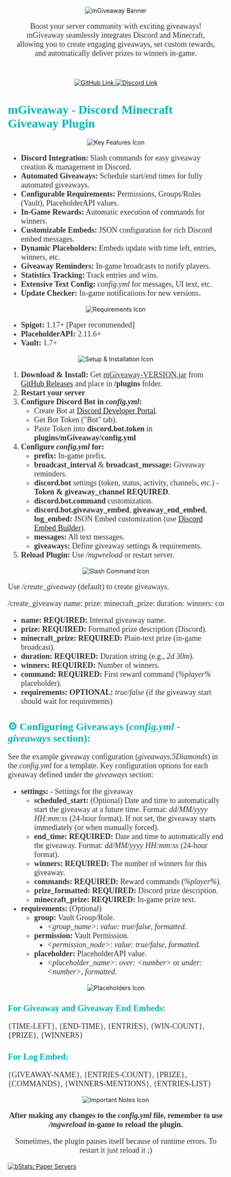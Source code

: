 <p align="center">
  <img src="https://i.imgur.com/r36XcWN.png" alt="mGiveaway Banner"/>
</p>

<p align="center" style="font-family: 'Trebuchet MS'; font-size: 18px; color: #333;">
  Boost your server community with exciting giveaways!<br>
  mGiveaway seamlessly integrates Discord and Minecraft,<br>
  allowing you to create engaging giveaways, set custom rewards,<br>
  and automatically deliver prizes to winners in-game.
</p>

<br>

<p align="center">
  <a href="https://github.com/m-surowiec/mGiveaway">
    <img src="https://i.imgur.com/1jemm1e.png" alt="GitHub Link"/>
  </a>
  <a href="https://discord.gg/MtFgx2jnYE">
    <img src="https://i.imgur.com/nblc47G.png" alt="Discord Link"/>
  </a>
</p>

<p align="center">
  <h1 style="font-family: 'Trebuchet MS'; color: #00b3b3;">mGiveaway - Discord Minecraft Giveaway Plugin</h1>
</p>

<p align="center">
  <img src="https://i.imgur.com/zI6CWqZ.png" alt="Key Features Icon"/>
</p>

<ul style="font-family: 'Trebuchet MS'; font-size: 18px; color: #333;">
  <li><b>Discord Integration:</b> Slash commands for easy giveaway creation & management in Discord.</li>
  <li><b>Automated Giveaways:</b> Schedule start/end times for fully automated giveaways.</li>
  <li><b>Configurable Requirements:</b> Permissions, Groups/Roles (Vault), PlaceholderAPI values.</li>
  <li><b>In-Game Rewards:</b> Automatic execution of commands for winners.</li>
  <li><b>Customizable Embeds:</b> JSON configuration for rich Discord embed messages.</li>
  <li><b>Dynamic Placeholders:</b> Embeds update with time left, entries, winners, etc.</li>
  <li><b>Giveaway Reminders:</b> In-game broadcasts to notify players.</li>
  <li><b>Statistics Tracking:</b> Track entries and wins.</li>
  <li><b>Extensive Text Config:</b>  <i>config.yml</i> for messages, UI text, etc.</li>
  <li><b>Update Checker:</b> In-game notifications for new versions.</li>
</ul>

<p align="center">
  <img src="https://i.imgur.com/feLp8Uj.png" alt="Requirements Icon"/>
</p>

<ul style="font-family: 'Trebuchet MS'; font-size: 18px; color: #333;">
  <li><b>Spigot:</b> 1.17+ [Paper recommended]</li>
  <li><b>PlaceholderAPI:</b> 2.11.6+</li>
  <li><b>Vault:</b> 1.7+</li>
</ul>

<p align="center">
  <img src="https://i.imgur.com/zQFONmG.png" alt="Setup & Installation Icon"/>
</p>

<ol style="font-family: 'Trebuchet MS'; font-size: 18px; color: #333;">
  <li><b>Download & Install:</b> Get <u>mGiveaway-VERSION.jar</u> from <a href="https://github.com/m-surowiec/mGiveaway/releases/latest">GitHub Releases</a> and place in <b>/plugins</b> folder.</li>
  <li><b>Restart your server</b></li>
  <li><b>Configure Discord Bot in <i>config.yml</i>:</b>
    <ul>
      <li>Create Bot at <a href="https://discord.com/developers/applications">Discord Developer Portal</a>.</li>
      <li>Get Bot Token ("Bot" tab).</li>
      <li>Paste Token into <b>discord.bot.token</b> in <b>plugins/mGiveaway/config.yml</b></li>
    </ul>
  </li>
  <li><b>Configure <i>config.yml</i> for:</b>
    <ul>
      <li><b>prefix:</b> In-game prefix.</li>
      <li><b>broadcast_interval</b> & <b>broadcast_message:</b> Giveaway reminders.</li>
      <li><b>discord.bot</b> settings (token, status, activity, channels, etc.) - <b>Token & giveaway_channel REQUIRED</b>.</li>
      <li><b>discord.bot.command</b> customization.</li>
      <li><b>discord.bot.giveaway_embed</b>, <b>giveaway_end_embed</b>, <b>log_embed:</b> JSON Embed customization (use <a href="https://glitchii.github.io/embedbuilder/">Discord Embed Builder</a>).</li>
      <li><b>messages:</b> All text messages.</li>
      <li><b>giveaways:</b> Define giveaway settings & requirements.</li>
    </ul>
  </li>
  <li><b>Reload Plugin:</b> Use <i>/mgwreload</i> or restart server.</li>
</ol>

<p align="center">
  <img src="https://i.imgur.com/mW79SAM.png" alt="Slash Command Icon"/>
</p>

<p style="font-family: 'Trebuchet MS'; font-size: 18px; color: #333;">Use <i>/create_giveaway</i> (default) to create giveaways.</p>
<pre style="font-family: 'Trebuchet MS'; font-size: 18px; color: #333;">/create_giveaway name:<giveaway_name> prize:<prize_description> minecraft_prize:<minecraft_prize_placeholder> duration:<duration_string> winners:<number_of_winners> command:<reward_command> requirements:<true/false></pre>

<ul style="font-family: 'Trebuchet MS'; font-size: 18px; color: #333;">
  <li><b>name:</b> <b>REQUIRED:</b> Internal giveaway name.</li>
  <li><b>prize:</b> <b>REQUIRED:</b> Formatted prize description (Discord).</li>
  <li><b>minecraft_prize:</b> <b>REQUIRED:</b> Plain-text prize (in-game broadcast).</li>
  <li><b>duration:</b> <b>REQUIRED:</b> Duration string (e.g., <i>2d 30m</i>).</li>
  <li><b>winners:</b> <b>REQUIRED:</b> Number of winners.</li>
  <li><b>command:</b> <b>REQUIRED:</b> First reward command (<i>%player%</i> placeholder).</li>
  <li><b>requirements:</b> <b>OPTIONAL:</b> <i>true</i>/<i>false</i> (if the giveaway start should wait for requirements)</li>
</ul>

<h2 style="font-family: 'Trebuchet MS'; font-size: 24px; color: #00b3b3;">⚙️ Configuring Giveaways (<i>config.yml</i> - <i>giveaways</i> section):</h2>

<p style="font-family: 'Trebuchet MS'; font-size: 18px; color: #333;">See the example giveaway configuration (<i>giveaways.5Diamonds</i>) in the <i>config.yml</i> for a template. Key configuration options for each giveaway defined under the <i>giveaways</i> section:</p>

<ul style="font-family: 'Trebuchet MS'; font-size: 18px; color: #333;">
  <li><b>settings:</b> - Settings for the giveaway
    <ul>
      <li><b>scheduled_start:</b> (Optional) Date and time to automatically start the giveaway at a future time. Format: <i>dd/MM/yyyy HH:mm:ss</i> (24-hour format). If not set, the giveaway starts immediately (or when manually forced).</li>
      <li><b>end_time:</b> <b>REQUIRED:</b> Date and time to automatically end the giveaway. Format: <i>dd/MM/yyyy HH:mm:ss</i> (24-hour format).</li>
      <li><b>winners:</b> <b>REQUIRED:</b> The number of winners for this giveaway.</li>
      <li><b>commands:</b> <b>REQUIRED:</b> Reward commands (<i>%player%</i>).</li>
      <li><b>prize_formatted:</b> <b>REQUIRED:</b> Discord prize description.</li>
      <li><b>minecraft_prize:</b> <b>REQUIRED:</b> In-game prize text.</li>
    </ul>
  </li>
  <li><b>requirements:</b> (Optional)
    <ul>
      <li><b>group:</b> Vault Group/Role.
        <ul>
          <li><i>&lt;group_name&gt;</i>: <i>value: true/false</i>, <i>formatted</i>.</li>
        </ul>
      </li>
      <li><b>permission:</b> Vault Permission.
        <ul>
          <li><i>&lt;permission_node&gt;</i>: <i>value: true/false</i>, <i>formatted</i>.</li>
        </ul>
      </li>
      <li><b>placeholder:</b> PlaceholderAPI value.
        <ul>
          <li><i>&lt;placeholder_name&gt;</i>: <i>over: &lt;number&gt;</i> or <i>under: &lt;number&gt;</i>, <i>formatted</i>.</li>
        </ul>
      </li>
    </ul>
  </li>
</ul>

<p align="center">
  <img src="https://i.imgur.com/ncy99or.png" alt="Placeholders Icon"/>
</p>

<h3 style="font-family: 'Trebuchet MS'; font-size: 20px; color: #00b3b3;">For Giveaway and Giveaway End Embeds:</h3>
<p style="font-family: 'Trebuchet MS'; font-size: 18px; color: #333;">    {TIME-LEFT}, {END-TIME}, {ENTRIES}, {WIN-COUNT}, {PRIZE}, {WINNERS}</p>

<h3 style="font-family: 'Trebuchet MS'; font-size: 20px; color: #00b3b3;">For Log Embed:</h3>
<p style="font-family: 'Trebuchet MS'; font-size: 18px; color: #333;">    {GIVEAWAY-NAME}, {ENTRIES-COUNT}, {PRIZE}, {COMMANDS}, {WINNERS-MENTIONS}, {ENTRIES-LIST}</p>

<p align="center">
  <img src="https://i.imgur.com/Yum0oka.png" alt="Important Notes Icon"/>
</p>

<p align="center" style="font-family: 'Trebuchet MS'; font-size: 18px; color: #333;"><b>After making any changes to the <i>config.yml</i> file, remember to use <i>/mgwreload</i> in-game to reload the plugin.</b></p>
<p align="center" style="font-family: 'Trebuchet MS'; font-size: 18px; color: #333;">Sometimes, the plugin pauses itself because of runtime errors. To restart it just reload it ;)</p>

  [![bStats: Paper Servers](https://bstats.org/signatures/bukkit/mGiveaway.svg)]([https://bstats.org/plugin/24362](https://bstats.org/plugin/bukkit/mGiveaway/24362))
